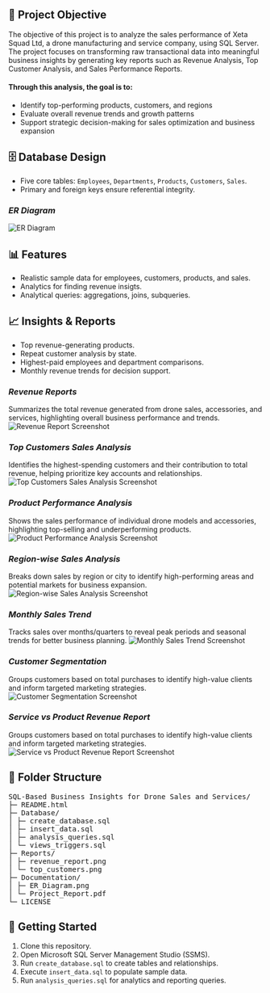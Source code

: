 <!DOCTYPE html>

<div class="section">
<h2>🎯 Project Objective</h2>
<par>
The objective of this project is to analyze the sales performance of Xeta Squad Ltd, a drone manufacturing and service company, using SQL Server. The project focuses on transforming raw transactional data into meaningful business insights by generating key reports such as Revenue Analysis, Top Customer Analysis, and Sales Performance Reports.
</par>
<h4>Through this analysis, the goal is to:</h4>
<ul>
  <li>Identify top-performing products, customers, and regions</li>
  <li>Evaluate overall revenue trends and growth patterns</li>
  <li>Support strategic decision-making for sales optimization and business expansion</li>
</ul>
</div>

<div class="section">
<h2>🗄 Database Design</h2>
<ul>
<li>Five core tables: <code>Employees</code>, <code>Departments</code>, <code>Products</code>, <code>Customers</code>, <code>Sales</code>.</li>
<li>Primary and foreign keys ensure referential integrity.</li>
</ul>
<h3><i><b>ER Diagram</b></i></h3>
<img src="Documentation/ER-Diagram.png" alt="ER Diagram" class="screenshot mt-3">
</div>


<div class="section">
<h2>📊 Features</h2>
<ul>
<li>Realistic sample data for employees, customers, products, and sales.</li>
<li>Analytics for finding revenue insigts. </li>
<li>Analytical queries: aggregations, joins, subqueries.</li>
</ul>
</div>


<div class="section">
<h2>📈 Insights & Reports</h2>
<ul>
<li>Top revenue-generating products.</li>
<li>Repeat customer analysis by state.</li>
<li>Highest-paid employees and department comparisons.</li>
<li>Monthly revenue trends for decision support.</li>
</ul>
<h3><i><b>Revenue Reports</b></i></h3>
<par>Summarizes the total revenue generated from drone sales, accessories, and services, highlighting overall business performance and trends.</par>
<img src="Reports/Revenue_Report.png" alt="Revenue Report Screenshot" class="screenshot mt-3">
  
<h3><i><b>Top Customers Sales Analysis</b></i></h3>
<par>Identifies the highest-spending customers and their contribution to total revenue, helping prioritize key accounts and relationships.</par>
<img src="Reports/Top_Customers_Analysis.png" alt="Top Customers Sales Analysis Screenshot" class="screenshot mt-3">

<h3><i><b>Product Performance Analysis</b></i></h3>
<par>Shows the sales performance of individual drone models and accessories, highlighting top-selling and underperforming products.</par>
<img src="Reports/Product_Performance_Analysis.png" alt="Product Performance Analysis Screenshot" class="screenshot mt-3">

<h3><i><b>Region-wise Sales Analysis</b></i></h3>
<par>Breaks down sales by region or city to identify high-performing areas and potential markets for business expansion.</par>
<img src="Reports/Region_wise_sales_Report.png" alt="Region-wise Sales Analysis Screenshot" class="screenshot mt-3">

<h3><i><b>Monthly Sales Trend</b></i></h3>
<par>Tracks sales over months/quarters to reveal peak periods and seasonal trends for better business planning.</par>
<img src="Reports/Monthly_Sales_Trend.png" alt="Monthly Sales Trend Screenshot" class="screenshot mt-3">

<h3><i><b>Customer Segmentation</b></i></h3>
<par>Groups customers based on total purchases to identify high-value clients and inform targeted marketing strategies.</par>
<img src="Reports/Customer_Segmentation.png" alt="Customer Segmentation Screenshot" class="screenshot mt-3">

<h3><i><b>Service vs Product Revenue Report</b></i></h3>
<par>Groups customers based on total purchases to identify high-value clients and inform targeted marketing strategies.</par>
<img src="Reports/Service_VS_Product_Revenue.png" alt="Service vs Product Revenue Report Screenshot" class="screenshot mt-3">
</div>



<div class="section">
<h2>📂 Folder Structure</h2>
<pre>
SQL-Based Business Insights for Drone Sales and Services/
├─ README.html
├─ Database/
│ ├─ create_database.sql
│ ├─ insert_data.sql
│ ├─ analysis_queries.sql
│ └─ views_triggers.sql
├─ Reports/
│ ├─ revenue_report.png
│ └─ top_customers.png
├─ Documentation/
│ ├─ ER_Diagram.png
│ └─ Project_Report.pdf
└─ LICENSE
</pre>
</div>


<div class="section">
<h2>🚀 Getting Started</h2>
<ol>
<li>Clone this repository.</li>
<li>Open Microsoft SQL Server Management Studio (SSMS).</li>
<li>Run <code>create_database.sql</code> to create tables and relationships.</li>
<li>Execute <code>insert_data.sql</code> to populate sample data.</li>
<li>Run <code>analysis_queries.sql</code> for analytics and reporting queries.</li>
</ol>
</div>



</body>

</html>


